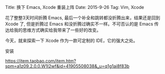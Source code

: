 Title: 换下 Emacs, Xcode 重装上阵
Date: 2015-9-26
Tag: Vim, Xcode

花了整整3天时间折腾 Emacs, 最后一个补全和跳转都没折腾出来，结果还是回到 Xcode 了, 但是折腾过 Emacs 和没折腾过确实不一样。不可否认的是 Emacs 传达给我的思维方式确实给我带来了一些好的改变。

今天，就来探索一下 Xcode 作为一款可定制的 IDE，它的强大之处。

安装

https://item.taobao.com/item.htm?spm=a1z09.2.0.0.W1I2wf&id=41905508038&_u=q1g1ai8f83b